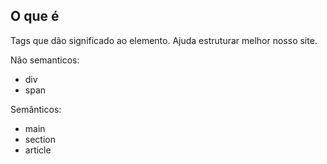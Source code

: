 ## O que é

Tags que dão significado ao elemento. Ajuda estruturar melhor nosso site.

Não semanticos:
- div
- span

Semânticos:
- main
- section
- article